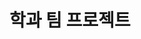 ---
title: 학과 팀 프로젝트

# Listing view
view: community/custom_card2

# Optional header image (relative to `assets/media/` folder).
banner:
  caption: ''
  image: 'project.png'
---
